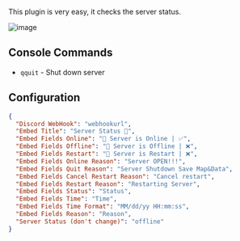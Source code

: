 This plugin is very easy, it checks the server status.

![image](https://i.imgur.com/3tkAFFz.png") 

## Console Commands

* `qquit` - Shut down server

## Configuration

```json
{
  "Discord WebHook": "webhookurl",
  "Embed Title": "Server Status 💫",
  "Embed Fields Online": "📡 Server is Online | ✅",
  "Embed Fields Offline": "📡 Server is Offline | ❌",
  "Embed Fields Restart": "📡 Server is Restart | ❌",
  "Embed Fields Online Reason": "Server OPEN!!!",
  "Embed Fields Quit Reason": "Server Shutdown Save Map&Data",
  "Embed Fields Cancel Restart Reason": "Cancel restart",
  "Embed Fields Restart Reason": "Restarting Server",
  "Embed Fields Status": "Status",
  "Embed Fields Time": "Time",
  "Embed Fields Time Format": "MM/dd/yy HH:mm:ss",
  "Embed Fields Reason": "Reason",
  "Server Status (don't change)": "offline"
}
```